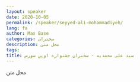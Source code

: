 ```yaml
---
layout: speaker
date: 2020-10-05
permalink: /speaker/seyyed-ali-mohammadiyeh/
lang: fa
author: Max Base
categories: سخنران
description: محل متن
tags: 
title: سید علی محمدیه - سخنران جشنواره اوپن سورس
---
```


محل متن
